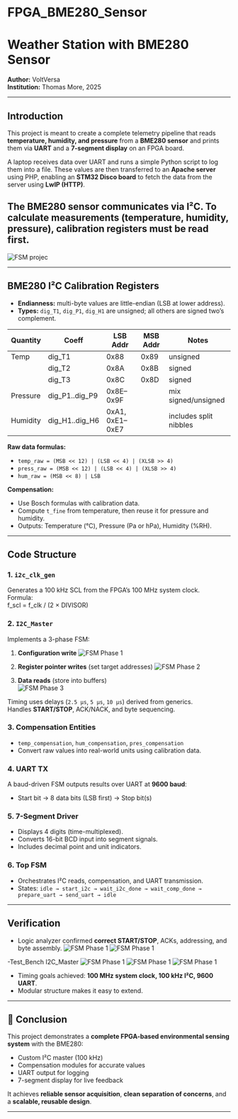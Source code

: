 # FPGA_BME280_Sensor
# Weather Station with BME280 Sensor

**Author:** VoltVersa  
**Institution:** Thomas More, 2025  

---

##  Introduction

This project is meant to create a complete telemetry pipeline that reads **temperature, humidity, and pressure** from a **BME280 sensor** and prints them via **UART** and a **7-segment display** on an FPGA board.  

A laptop receives data over UART and runs a simple Python script to log them into a file. These values are then transferred to an **Apache server** using PHP, enabling an **STM32 Disco board** to fetch the data from the server using **LwIP (HTTP)**.

The **BME280 sensor** communicates via **I²C**. To calculate measurements (temperature, humidity, pressure), calibration registers must be read first.
---
![FSM projec](images/proj.png)

---

##  BME280 I²C Calibration Registers

- **Endianness:** multi-byte values are little-endian (LSB at lower address).  
- **Types:** `dig_T1`, `dig_P1`, `dig_H1` are unsigned; all others are signed two’s complement.  

| Quantity | Coeff | LSB Addr | MSB Addr | Notes |
|----------|-------|----------|----------|-------|
| Temp     | dig_T1 | 0x88 | 0x89 | unsigned |
|          | dig_T2 | 0x8A | 0x8B | signed   |
|          | dig_T3 | 0x8C | 0x8D | signed   |
| Pressure | dig_P1..dig_P9 | 0x8E–0x9F | | mix signed/unsigned |
| Humidity | dig_H1..dig_H6 | 0xA1, 0xE1–0xE7 | | includes split nibbles |

**Raw data formulas:**
- `temp_raw = (MSB << 12) | (LSB << 4) | (XLSB >> 4)`  
- `press_raw = (MSB << 12) | (LSB << 4) | (XLSB >> 4)`  
- `hum_raw = (MSB << 8) | LSB`  

**Compensation:**
- Use Bosch formulas with calibration data.  
- Compute `t_fine` from temperature, then reuse it for pressure and humidity.  
- Outputs: Temperature (°C), Pressure (Pa or hPa), Humidity (%RH).

---

##  Code Structure

### 1. `i2c_clk_gen`
Generates a 100 kHz SCL from the FPGA’s 100 MHz system clock.  
Formula:  
f_scl = f_clk / (2 × DIVISOR)

### 2. `I2C_Master`
Implements a 3-phase FSM:
1. **Configuration write** 
   ![FSM Phase 1](images/phase1.png)

2. **Register pointer writes** (set target addresses)
   ![FSM Phase 2](images/phase2.png)

3. **Data reads** (store into buffers)  
   ![FSM Phase 3](images/phase3.png)

Timing uses delays (`2.5 µs`, `5 µs`, `10 µs`) derived from generics.  
Handles **START/STOP**, ACK/NACK, and byte sequencing.

### 3. Compensation Entities
- `temp_compensation`, `hum_compensation`, `pres_compensation`  
- Convert raw values into real-world units using calibration data.

### 4. UART TX
A baud-driven FSM outputs results over UART at **9600 baud**:
- Start bit → 8 data bits (LSB first) → Stop bit(s)

### 5. 7-Segment Driver
- Displays 4 digits (time-multiplexed).  
- Converts 16-bit BCD input into segment signals.  
- Includes decimal point and unit indicators.

### 6. Top FSM
- Orchestrates I²C reads, compensation, and UART transmission.  
- States: `idle → start_i2c → wait_i2c_done → wait_comp_done → prepare_uart → send_uart → idle`

---

##  Verification
- Logic analyzer confirmed **correct START/STOP**, ACKs, addressing, and byte assembly.
  ![FSM Phase 1](images/logic1.png)
  ![FSM Phase 1](images/logic2.png)

-Test_Bench I2C_Master
  ![FSM Phase 1](images/tb1.png)
  ![FSM Phase 1](images/tb2.png)
  ![FSM Phase 1](images/tb3.png)

- Timing goals achieved: **100 MHz system clock, 100 kHz I²C, 9600 UART**.  
- Modular structure makes it easy to extend.

---

## 📝 Conclusion
This project demonstrates a **complete FPGA-based environmental sensing system** with the BME280:

- Custom I²C master (100 kHz)  
- Compensation modules for accurate values  
- UART output for logging  
- 7-segment display for live feedback  

It achieves **reliable sensor acquisition**, **clean separation of concerns**, and a **scalable, reusable design**.

---
